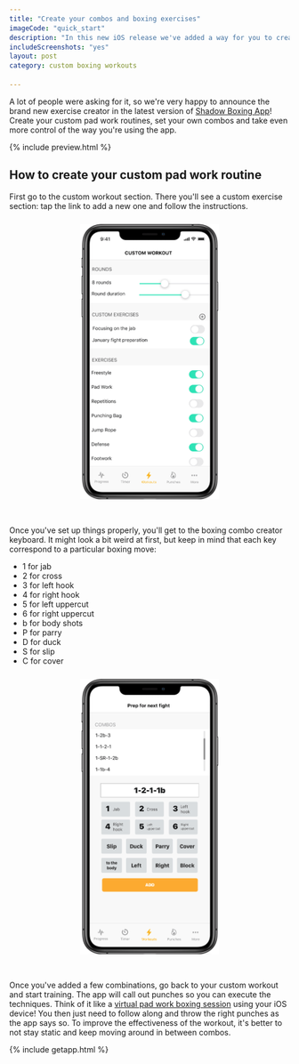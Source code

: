 ```yaml
---
title: "Create your combos and boxing exercises"
imageCode: "quick_start"
description: "In this new iOS release we've added a way for you to create your custom pad work exercises. Set up combos and drills fitting exactly your goals and level and get started!"
includeScreenshots: "yes"
layout: post
category: custom boxing workouts

---
```


A lot of people were asking for it, so we're very happy to announce the  brand new exercise creator in the latest version of [Shadow Boxing App](/)! Create your custom pad work routines, set  your own combos and take even more control of the way you're using the  app.

{% include preview.html %}

## How to create your custom pad work routine

First go to the custom workout section. There you'll see a custom exercise section: tap the link to add a new one and follow the instructions.

<div style='text-align: center'><img src='/assets/screenshots/web_screenshot_3.png' style='width: 250px;margin: 10px 0px 30px 0px;' alt='Custom boxing training app'/></div>

Once you've set up things properly, you'll get to the boxing combo creator keyboard. It might look a bit weird at first, but keep in mind that each key correspond to a particular boxing move:

- 1 for jab
- 2 for cross
- 3 for left hook
- 4 for right hook
- 5 for left uppercut
- 6 for right uppercut
- b for body shots
- P for parry
- D for duck
- S for slip
- C for cover

<div style='text-align: center'><img src='/assets/screenshots/web_screenshot_8.png' style='width: 250px;margin: 10px 0px 30px 0px;' alt='Build boxing combos from your iPhone'/></div>

Once you've added a few combinations, go back to your custom workout and start training. The app will call out punches so you can execute the techniques. Think of it like a [virtual pad work boxing session](/pad-work-boxing-reflexes/) using your iOS device! You then just need to follow along and throw the right punches as the app says so. To improve the effectiveness of the workout, it's better to not stay static and keep moving around in between combos.

{% include getapp.html %}

